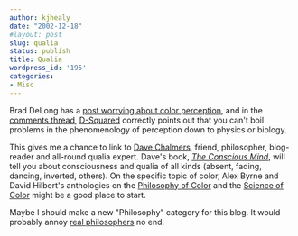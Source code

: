 ```yaml
---
author: kjhealy
date: "2002-12-18"
#layout: post
slug: qualia
status: publish
title: Qualia
wordpress_id: '195'
categories:
- Misc
---
```


Brad DeLong has a [post worrying about color perception](http://www.j-bradford-delong.net/movable_type/archives/001288.html "Semi-Daily Journal"), and in the [comments thread](http://www.j-bradford-delong.net/cgi-bin/movable_type/mt-comments.cgi?entry_id=1288), [D-Squared](http://d-squareddigest.blogspot.com/) correctly points out that you can't boil problems in the phenomenology of perception down to physics or biology.

This gives me a chance to link to [Dave Chalmers](http://www.u.arizona.edu/~chalmers/), friend, philosopher, blog-reader and all-round qualia expert. Dave's book, [*The Conscious Mind*](http://www.u.arizona.edu/~chalmers/book/tcm.html), will tell you about consciousness and qualia of all kinds (absent, fading, dancing, inverted, others). On the specific topic of color, Alex Byrne and David Hilbert's anthologies on the [Philosophy of Color](http://www.amazon.com/exec/obidos/tg/detail/-/0262024241) and the [Science of Color](http://www.amazon.com/exec/obidos/tg/detail/-/026202425X) might be a good place to start.

Maybe I should make a new "Philosophy" category for this blog. It would probably annoy [real philosophers]() no end.
